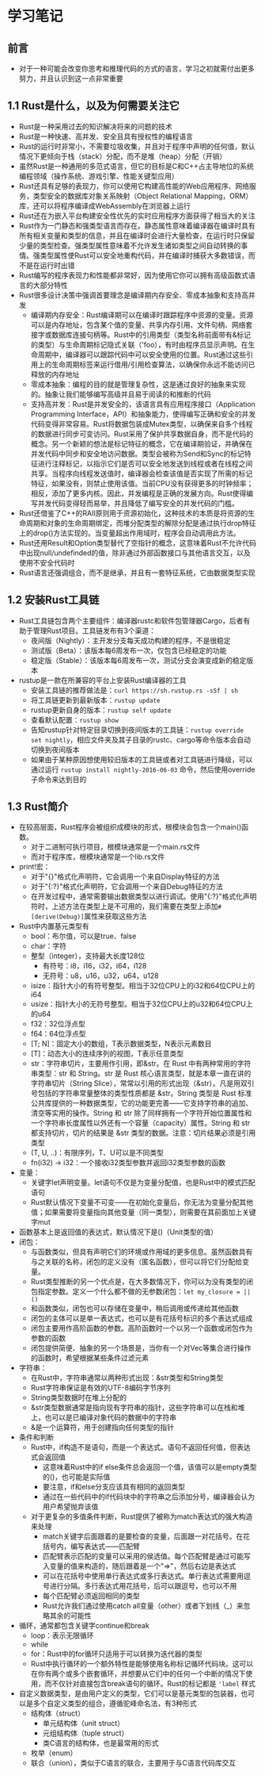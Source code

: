 # 学习笔记

## 前言

* 对于一种可能会改变你思考和推理代码的方式的语言，学习之初就需付出更多努力，并且认识到这一点非常重要

## 1.1 Rust是什么，以及为何需要关注它

* Rust是一种采用过去的知识解决将来的问题的技术
* Rust是一种快速、高并发、安全且具有授权性的编程语言
* Rust的运行时非常小，不需要垃圾收集，并且对于程序中声明的任何值，默认情况下更倾向于栈（stack）分配，而不是堆（heap）分配（开销）
* 虽然Rust是一种通用的多范式语言，但它的目标是C和C++占主导地位的系统编程领域（操作系统、游戏引擎、性能关键型应用）
* Rust还具有足够的表现力，你可以使用它构建高性能的Web应用程序、网络服务，类型安全的数据库对象关系映射（Object Relational Mapping，ORM）库，还可以将程序编译成WebAssembly在浏览器上运行
* Rust还在为嵌入平台构建安全性优先的实时应用程序方面获得了相当大的关注
* Rust作为一门静态和强类型语言而存在。静态属性意味着编译器在编译时具有所有相关变量和类型的信息，并且在编译时会进行大量检查，在运行时只保留少量的类型检查。强类型属性意味着不允许发生诸如类型之间自动转换的事情。强类型属性使Rust可以安全地重构代码，并在编译时捕获大多数错误，而不是在运行时出错
* Rust编写的程序表现力和性能都非常好，因为使用它你可以拥有高级函数式语言的大部分特性
* Rust很多设计决策中强调首要理念是编译期内存安全、零成本抽象和支持高并发
  * 编译期内存安全：Rust编译期可以在编译时跟踪程序中资源的变量。资源可以是内存地址，包含某个值的变量、共享内存引用、文件句柄、网络套接字或数据库连接句柄等。Rust中的引用类型（类型名称前面带有&标记的类型）与生命周期标记隐式关联（'foo），有时由程序员显示声明。在生命周期中，编译器可以跟踪代码中可以安全使用的位置。Rust通过这些引用上的生命周期标签来运行借用/引用检查算法，以确保你永远不能访问已释放的内存地址
  * 零成本抽象：编程的目的就是管理复杂性，这是通过良好的抽象来实现的。抽象让我们能够编写高级并且易于阅读的和推断的代码
  * 支持高并发：Rust是并发安全的，该语言具有应用程序接口（Application Programming Interface，API）和抽象能力，使得编写正确和安全的并发代码变得非常容易。Rust将数据包装成Mutex类型，以确保来自多个线程的数据进行同步可变访问。Rust采用了保护共享数据自身，而不是代码的概念。另一个新颖的想法是标记特征的概念，它在编译期验证，并确保在并发代码中同步和安全地访问数据。类型会被称为Send和Sync的标记特征进行注释标记，以指示它们是否可以安全地发送到线程或者在线程之间共享。当程序向线程发送值时，编译器会检查该值是否实现了所需的标记特征，如果没有，则禁止使用该值。当前CPU没有获得更多的时钟频率；相反，添加了更多内核。因此，并发编程是正确的发展方向。Rust使得编写并发代码变得轻而易举，并且降低了编写安全的并发代码的门槛。
* Rust还借鉴了C++的RAII原则用于资源初始化，这种技术的本质是将资源的生命周期和对象的生命周期绑定，而堆分配类型的解除分配是通过执行drop特征上的drop()方法实现的。当变量超出作用域时，程序会自动调用此方法。
* Rust还用Result和Option类型替代了空指针的概念，这意味着Rust不允许代码中出现null/undefinded的值，除非通过外部函数接口与其他语言交互，以及使用不安全代码时
* Rust语言还强调组合，而不是继承，并且有一套特征系统，它由数据类型实现

## 1.2 安装Rust工具链

* Rust工具链包含两个主要组件：编译器rustc和软件包管理器Cargo，后者有助于管理Rust项目。工具链发布有3个渠道：
  * 夜间版（Nightly）：主开发分支每天成功构建的程序，不是很稳定
  * 测试版（Beta）：该版本每6周发布一次，仅包含已经稳定的功能
  * 稳定版（Stable）：该版本每6周发布一次，测试分支会演变成新的稳定版本
* rustup是一款在所兼容的平台上安装Rust编译器的工具
  * 安装工具链的推荐做法是：` curl https://sh.rustup.rs -sSf | sh `
  * 将工具链更新到最新版本：` rustup update `
  * rustup更新自身的版本：` rustup self update `
  * 查看默认配置：` rustup show `
  * 告知rustup针对特定目录切换到夜间版本的工具链：` rustup override set nightly `，相应文件夹及其子目录的rustc、cargo等命令版本会自动切换到夜间版本
  * 如果由于某种原因想使用较旧版本的工具链或者对工具链进行降级，可以通过运行 ` rustup install nightly-2016-06-03 ` 命令，然后使用override子命令来达到目的

## 1.3 Rust简介

* 在较高层面，Rust程序会被组织成模块的形式，根模块会包含一个main()函数。
  * 对于二进制可执行项目，根模块通常是一个main.rs文件
  * 而对于程序库，根模块通常是一个lib.rs文件
* print!宏：
  * 对于"{}"格式化声明符，它会调用一个来自Display特征的方法
  * 对于"{:?}"格式化声明符，它会调用一个来自Debug特征的方法
  * 在开发过程中，通常需要输出数据类型以进行调试。使用"{:?}"格式化声明符时，上述方法在类型上是不可用的，我们需要在类型上添加`#[derive(Debug)]`属性来获取这些方法
* Rust中内置基元类型有
  * bool：布尔值，可以是true、false
  * char：字符
  * 整型（integer），支持最大长度128位
    * 有符号：i8，i16，i32，i64，i128
    * 无符号：u8，u16，u32，u64，u128
  * isize：指针大小的有符号整型。相当于32位CPU上的i32和64位CPU上的i64
  * usize：指针大小的无符号整型。相当于32位CPU上的u32和64位CPU上的u64
  * f32：32位浮点型
  * f64：64位浮点型
  * [T; N]：固定大小的数组，T表示数据类型，N表示元素数目
  * [T]：动态大小的连续序列的视图，T表示任意类型
  * str：字符串切片，主要用作引用，即&str。在 Rust 中有两种常用的字符串类型：str 和 String。str 是 Rust 核心语言类型，就是本章一直在讲的字符串切片（String Slice），常常以引用的形式出现（&str）。凡是用双引号包括的字符串常量整体的类型性质都是 &str。String 类型是 Rust 标准公共库提供的一种数据类型，它的功能更完善——它支持字符串的追加、清空等实用的操作。String 和 str 除了同样拥有一个字符开始位置属性和一个字符串长度属性以外还有一个容量（capacity）属性。String 和 str 都支持切片，切片的结果是 &str 类型的数据。注意：切片结果必须是引用类型
  * (T, U, ..)：有限序列，T、U可以是不同类型
  * fn(i32) -> i32：一个接收i32类型参数并返回i32类型参数的函数
* 变量：
  * 关键字let声明变量。let语句不仅是为变量分配值，也是Rust中的模式匹配语句
  * Rust默认情况下变量不可变——在初始化变量后，你无法为变量分配其他值；如果需要将变量指向其他变量（同一类型），则需要在其前面加上关键字mut
* 函数基本上是返回值的表达式，默认情况下是()（Unit类型的值）
* 闭包：
  * 与函数类似，但具有声明它们的环境或作用域的更多信息。虽然函数具有与之关联的名称，闭包的定义没有（匿名函数），但可以将它们分配给变量。
  * Rust类型推断的另一个优点是，在大多数情况下，你可以为没有类型的闭包指定参数。定义一个什么都不做的无参数闭包：` let my_closure = ||() `
  * 和函数类似，闭包也可以存储在变量中，稍后调用或传递给其他函数
  * 闭包的主体可以是单一表达式，也可以是有花括号标识的多个表达式组成
  * 闭包主要用作高阶函数的参数。高阶函数时一个以另一个函数或闭包作为参数的函数
  * 闭包提供简便、抽象的另一个场景是，当你有一个对Vec等集合进行操作的函数时，希望根据某些条件过滤元素
* 字符串：
  * 在Rust中，字符串通常以两种形式出现：&str类型和String类型
  * Rust字符串保证是有效的UTF-8编码字节序列
  * String类型数据时在堆上分配的
  * &str类型数据通常是指向现有字符串的指针，这些字符串可以在栈和堆上，也可以是已编译对象代码的数据中的字符串
  * &是一个运算符，用于创建指向任何类型的指针
* 条件和判断
  * Rust中，if构造不是语句，而是一个表达式。语句不返回任何值，但表达式会返回值
    * 这意味着Rust中的if else条件总会返回一个值，该值可以是empty类型的()，也可能是实际值
    * 要注意，if和else分支应该具有相同的返回类型
    * 通过在一些代码中的if代码块中的字符串之后添加分号，编译器会认为用户希望抛弃该值
  * 对于更复杂的多值条件判断，Rust提供了被称为match表达式的强大构造来处理
    * match关键字后面跟着的是要检查的变量，后面跟一对花括号。在花括号内，编写表达式——匹配臂
    * 匹配臂表示匹配的变量可以采用的侯选值。每个匹配臂是通过可能写入变量的值来构造的，随后跟着是一个"=>"，然后右边是表达式
    * 可以在花括号中使用单行表达式或多行表达式。单行表达式需要用逗号进行分隔。多行表达式用花括号，后可以跟逗号，也可以不用
    * 每个匹配臂必须返回相同的类型
    * Rust允许我们通过使用catch all变量（other）或者下划线（_）来忽略其余的可能性
* 循环，通常都包含关键字continue和break
  * loop：表示无限循环
  * while
  * for：Rust中的for循环只适用于可以转换为迭代器的类型
  * Rust中执行循环的一个额外特性是能够使用名称标记循环代码块。这可以在你有两个或多个嵌套循环，并想要从它们中的任何一个中断的情况下使用，而不仅针对直接包含break语句的循环。Rust的标记都是 ` 'label ` 样式
* 自定义数据类型，是由用户定义的类型，它们可以是基元类型的包装器，也可以是多个自定义类型的组合，遵循驼峰命名法，有3种形式
  * 结构体（struct）
    * 单元结构体（unit struct）
    * 元组结构体（tuple struct）
    * 类C语言的结构体，也是最常用的形式
  * 枚举（enum）
  * 联合（union），类似于C语言的联合，主要用于与C语言代码库交互